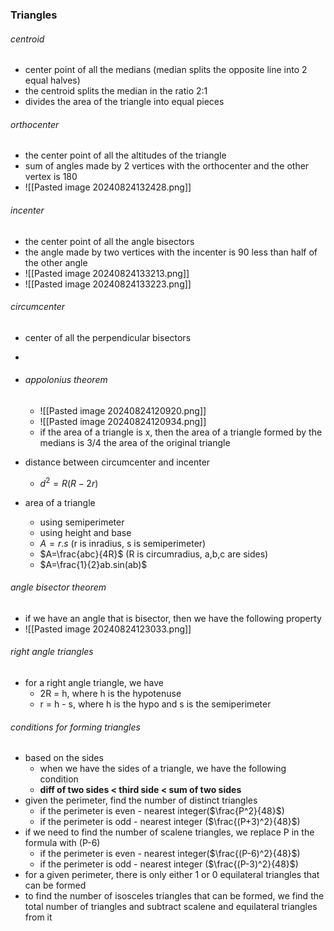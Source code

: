 ### Triangles
###### centroid
- center point of all the medians (median splits the opposite line into 2 equal halves)
- the centroid splits the median in the ratio 2:1
- divides the area of the triangle into equal pieces
###### orthocenter
- the center point of all the altitudes of the triangle
- sum of angles made by 2 vertices with the orthocenter and the other vertex is 180
- ![[Pasted image 20240824132428.png]]
###### incenter
- the center point of all the angle bisectors
- the angle made by two vertices with the incenter is 90 less than half of the other angle
- ![[Pasted image 20240824133213.png]]
- ![[Pasted image 20240824133223.png]]
###### circumcenter
- center of all the perpendicular bisectors 
- 

- ###### appolonius theorem
	- ![[Pasted image 20240824120920.png]]
	- ![[Pasted image 20240824120934.png]]
	-  if the area of a triangle is x, then the area of a triangle formed by the medians is 3/4 the area of the original triangle 
- distance between circumcenter and incenter
	- $d^2=R(R-2r)$ 
- area of a triangle
	- using semiperimeter
	- using height and base
	- $A=r.s$ (r is inradius, s is semiperimeter)
	- $A=\frac{abc}{4R}$ (R is circumradius, a,b,c are sides)
	- $A=\frac{1}{2}ab.sin(ab)$ 
###### angle bisector theorem
- if we have an angle that is bisector, then we have the following property
- ![[Pasted image 20240824123033.png]]

###### right angle triangles
- for a right angle triangle, we have 
	- 2R = h, where h is the hypotenuse
	- r = h - s, where h is the hypo and s is the semiperimeter 

###### conditions for forming triangles
- based on the sides
	- when we have the sides of a triangle, we have the following condition
	- **diff of two sides < third side < sum of two sides**
- given the perimeter, find the number of distinct triangles
	- if the perimeter is even - nearest integer($\frac{P^2}{48}$)
	- if the perimeter is odd - nearest integer ($\frac{(P+3)^2}{48}$)
- if we need to find the number of scalene triangles, we replace P in the formula with (P-6)
	- if the perimeter is even - nearest integer($\frac{(P-6)^2}{48}$)
	- if the perimeter is odd - nearest integer ($\frac{(P-3)^2}{48}$)
- for a given perimeter, there is only either 1 or 0 equilateral triangles that can be formed
- to find the number of isosceles triangles that can be formed, we find the total number of triangles and subtract scalene and equilateral triangles from it